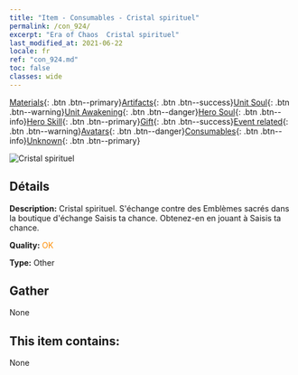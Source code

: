 ```yaml
---
title: "Item - Consumables - Cristal spirituel"
permalink: /con_924/
excerpt: "Era of Chaos  Cristal spirituel"
last_modified_at: 2021-06-22
locale: fr
ref: "con_924.md"
toc: false
classes: wide
---
```

 [Materials](/ItemsFR/){: .btn .btn--primary}[Artifacts](/ItemsFR/Artifacts/){: .btn .btn--success}[Unit Soul](/ItemsFR/UnitSoul/){: .btn .btn--warning}[Unit Awakening](/ItemsFR/UnitAwakening/){: .btn .btn--danger}[Hero Soul](/ItemsFR/HeroSoul/){: .btn .btn--info}[Hero Skill](/ItemsFR/HeroSkill/){: .btn .btn--primary}[Gift](/ItemsFR/Gift/){: .btn .btn--success}[Event related](/ItemsFR/Events/){: .btn .btn--warning}[Avatars](/ItemsFR/Avatars/){: .btn .btn--danger}[Consumables](/ItemsFR/Consumables/){: .btn .btn--info}[Unknown](/ItemsFR/Unknown/){: .btn .btn--primary}

 ![Cristal spirituel](/images/t/i_40012.png)

## Détails
 **Description:** Cristal spirituel. S'échange contre des Emblèmes sacrés dans la boutique d'échange Saisis ta chance. Obtenez-en en jouant à Saisis ta chance.

 **Quality:** <span style="color: #FF8C00">OK</span>

 **Type:** Other

## Gather

  None

## This item contains:

  None

